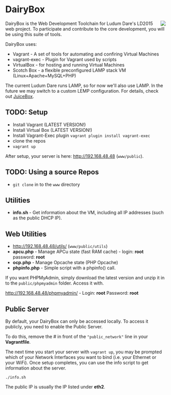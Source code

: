 # DairyBox
<img align="right" src="https://raw.githubusercontent.com/povrazor/dairybox/master/Docs/Logo.png">
DairyBox is the Web Development Toolchain for Ludum Dare's LD2015 web project. To participate and contribute to the core development, you will be using this suite of tools.

DairyBox uses: 
* Vagrant - A set of tools for automating and confiring Virtual Machines
* vagrant-exec - Plugin for Vagrant used by scripts
* VirtualBox - for hosting and running Virtual Machines
* Scotch Box - a flexible preconfigured LAMP stack VM (Linux+Apache+MySQL+PHP)

The current Ludum Dare runs LAMP, so for now we'll also use LAMP. In the future we may switch to a custom LEMP configuration. For details, check out [JuiceBox](https://github.com/povrazor/juicebox).

## TODO: Setup
* Install Vagrant (LATEST VERSION!)
* Install Virtual Box (LATEST VERSION!)
* Install Vagrant-Exec plugin
  `vagrant plugin install vagrant-exec`
* clone the repos
* `vagrant up`

After setup, your server is here: http://192.168.48.48 (`www/public`).

## TODO: Using a source Repos
* `git clone` in to the `www` directory

## Utilities
* **info.sh** - Get information about the VM, including all IP addresses (such as the public DHCP IP).

## Web Utilities
* http://192.168.48.48/utils/ (`www/public/utils`)
* **apcu.php** - Manage APCu state (fast RAM cache) - login: **root**  password: **root**
* **ocp.php** - Manage Opcache state (PHP Opcache)
* **phpinfo.php** - Simple script with a phpinfo() call.

If you want PHPMyAdmin, simply download the latest version and unzip it in to the `public/phpmyadmin` folder. Access it with.

http://192.168.48.48/phpmyadmin/ - Login: **root**  Password: **root**

## Public Server
By default, your DairyBox can only be accessed locally. To access it publicly, you need to enable the Public Server.

To do this, remove the # in front of the `"public_network"` line in your **Vagrantfile**.

The next time you start your server with `vagrant up`, you may be prompted which of your Network Interfaces you want to bind (i.e. your Ethernet or your WiFi). Once setup completes, you can use the info script to get information about the server.

`./info.sh`

The public IP is usually the IP listed under **eth2**.
